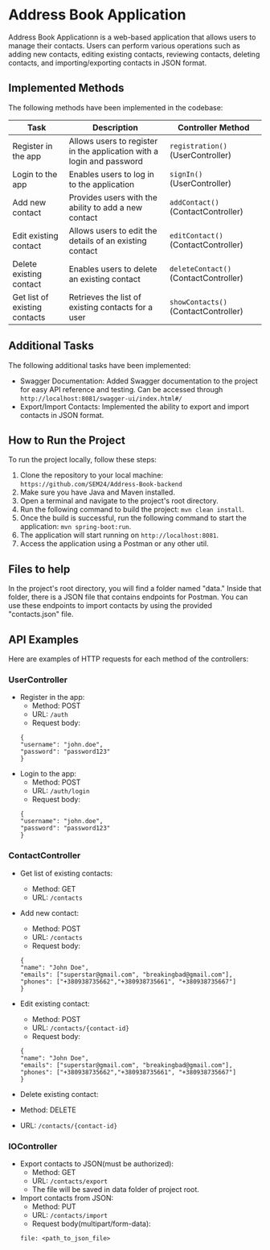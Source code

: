 # Address Book Application
Address Book Applicationn is a web-based application that allows users to manage their contacts. Users can perform various operations such as adding new contacts, editing existing contacts, reviewing contacts, deleting contacts, and importing/exporting contacts in JSON format.

## Implemented Methods

The following methods have been implemented in the codebase:

| Task                               | Description                                                     | Controller Method                     |
|------------------------------------|-----------------------------------------------------------------|---------------------------------------|
| Register in the app                | Allows users to register in the application with a login and password | `registration()` (UserController)     |
| Login to the app                   | Enables users to log in to the application                      | `signIn()` (UserController)           |
| Add new contact                    | Provides users with the ability to add a new contact            | `addContact()` (ContactController)     |
| Edit existing contact              | Allows users to edit the details of an existing contact         | `editContact()` (ContactController)    |
| Delete existing contact            | Enables users to delete an existing contact                     | `deleteContact()` (ContactController)  |
| Get list of existing contacts      | Retrieves the list of existing contacts for a user              | `showContacts()` (ContactController)   |

## Additional Tasks

The following additional tasks have been implemented:

- Swagger Documentation: Added Swagger documentation to the project for easy API reference and testing. Can be accessed through ```http://localhost:8081/swagger-ui/index.html#/```
- Export/Import Contacts: Implemented the ability to export and import contacts in JSON format.
## How to Run the Project

To run the project locally, follow these steps:

1. Clone the repository to your local machine: ```https://github.com/SEM24/Address-Book-backend```
2. Make sure you have Java and Maven installed.
3. Open a terminal and navigate to the project's root directory.
4. Run the following command to build the project: `mvn clean install`.
5. Once the build is successful, run the following command to start the application: `mvn spring-boot:run`.
6. The application will start running on `http://localhost:8081`.
7. Access the application using a Postman or any other util.

## Files to help
In the project's root directory, you will find a folder named "data." Inside that folder, there is a JSON file that contains endpoints for Postman. You can use these endpoints to import contacts by using the provided "contacts.json" file.

## API Examples
Here are examples of HTTP requests for each method of the controllers:

### UserController

* Register in the app:
  * Method: POST
  * URL: `/auth`
  * Request body:
   ```
   {
  "username": "john.doe",
  "password": "password123"
   }
* Login to the app:
  * Method: POST
  * URL: `/auth/login`
  * Request body:
   ```
   {
  "username": "john.doe",
  "password": "password123"
   }
### ContactController

* Get list of existing contacts:
  * Method: GET
  * URL: `/contacts`

* Add new contact:
  * Method: POST
  * URL: `/contacts`
  * Request body:
   ```
   {
  "name": "John Doe",
  "emails": ["superstar@gmail.com", "breakingbad@gmail.com"],
  "phones": ["+380938735662","+380938735661", "+380938735667"]
   }
* Edit existing contact:
  * Method: POST
  * URL: `/contacts/{contact-id}`
  * Request body:
   ```
   {
  "name": "John Doe",
  "emails": ["superstar@gmail.com", "breakingbad@gmail.com"],
  "phones": ["+380938735662","+380938735661", "+380938735667"]
   }
 * Delete existing contact:
  * Method: DELETE
  * URL: `/contacts/{contact-id}`
### IOController

* Export contacts to JSON(must be authorized):
  * Method: GET
  * URL: `/contacts/export`
  * The file will be saved in data folder of project root.
* Import contacts from JSON:
  * Method: PUT
  * URL: `/contacts/import`
  * Request body(multipart/form-data):
   ```
  file: <path_to_json_file>
